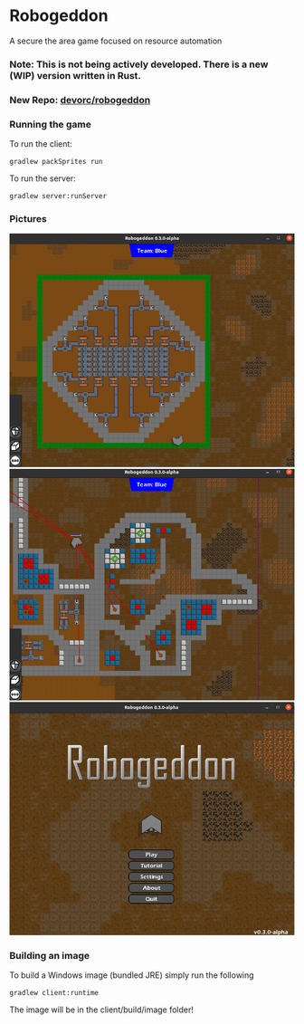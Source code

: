 # Robogeddon
A secure the area game focused on resource automation

### Note: This is not being actively developed. There is a new (WIP) version written in Rust. 
### New Repo: [devorc/robogeddon](https://github.com/DevOrc/robogeddon) 


### Running the game
To run the client:
```
gradlew packSprites run
```

To run the server:
```
gradlew server:runServer
```

### Pictures

![Mining Base](images/mining.png)
![Enemy Base](images/enemy_base.png)
![Main Menu](images/main_menu.png)

### Building an image
To build a Windows image (bundled JRE) simply run the following
```
gradlew client:runtime
```

The image will be in the client/build/image folder!
